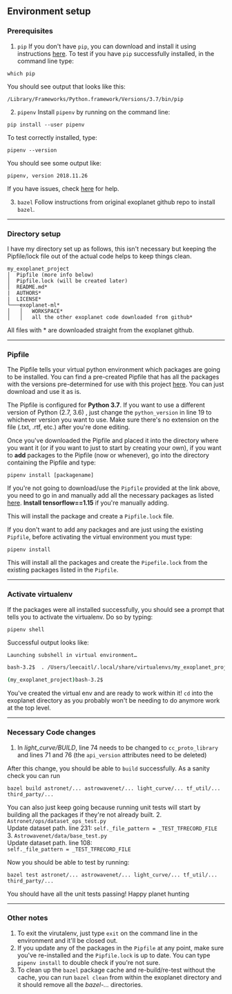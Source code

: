 ## Environment setup

### Prerequisites
1. `pip`
If you don't have `pip`,  you can download and install it using instructions [here](https://pip.pypa.io/en/stable/installing/). 
To test if you have `pip` successfully installed, in the command line type: 
```
which pip
```
You should see output that looks like this: 
```
/Library/Frameworks/Python.framework/Versions/3.7/bin/pip
``` 

2. `pipenv`
Install `pipenv` by running on the command line:  
```
pip install --user pipenv
``` 
To test correctly installed, type: 
```
pipenv --version
```
You should see some output like: 
```
pipenv, version 2018.11.26
```
If you have issues, check [here](https://pip.pypa.io/en/stable/user_guide/#user-installs) for help. 

3. `bazel`
Follow instructions from original exoplanet github repo to install `bazel`. 
___
### Directory setup
I have my directory set up as follows, this isn't necessary but keeping the Pipfile/lock file out of the actual code helps to keep things clean. 
```
my_exoplanet_project
│  Pipfile (more info below)
│  Pipfile.lock (will be created later)
│  README.md*
|  AUTHORS*
|  LICENSE*
└───exoplanet-ml*
│   │   WORKSPACE*
│   │   all the other exoplanet code downloaded from github*
```
All files with * are downloaded straight from the exoplanet github. 
___
### Pipfile
The Pipfile tells your virtual python environment which packages are going to be installed. 
You can find a pre-created Pipfile that has all the packages with the versions pre-determined for use with this project [here](https://github.com/caitlynlee/exoplanet-ml/blob/master/Pipfile). You can just download and use it as is. 

The Pipfile is configured for **Python 3.7**. If you want to use a different version of Python (2.7, 3.6) , just change the `python_version` in line 19 to whichever version you want to use. Make sure there's no extension on the file (.txt, .rtf, etc.) after you're done editing. 

Once you've downloaded the Pipfile and placed it into the directory where you want it (or if you want to just to start by creating your own), if you want to **add** packages to the Pipfile (now or whenever), go into the directory containing the Pipfile and type: 
```
pipenv install [packagename] 
```
If you're not going to download/use the `Pipfile` provided at the link above, you need to go in and manually add all the necessary packages as listed [here](https://github.com/google-research/exoplanet-ml/blob/master/README.md#required-packages). **Install tensorflow==1.15** if you're manually adding. 

This will install the package and create a `Pipfile.lock` file. 

If you don't want to add any packages and are just using the existing `Pipfile`, before activating the virtual environment you must type: 
```
pipenv install
```
This will install all the packages and create the `Pipefile.lock` from the existing packages listed in the `Pipfile`. 
___
### Activate virtualenv
If the packages were all installed successfully, you should see a prompt that tells you to activate the virtualenv. Do so by typing: 
```
pipenv shell
```
Successful output looks like: 
```bash
Launching subshell in virtual environment…

bash-3.2$  . /Users/leecaitl/.local/share/virtualenvs/my_exoplanet_project-mcaQ6OM1/bin/activate

(my_exoplanet_project)bash-3.2$
```
You've created the virtual env and are ready to work within it! 
`cd` into the exoplanet directory as you probably won't be needing to do anymore work at the top level. 
___
### Necessary Code changes 

1.  In *light_curve/BUILD*, line 74 needs to be changed to `cc_proto_library` and lines 71 and 76 (the `api_version` attributes need to be deleted) 

After this change, you should be able to `build` successfully. As a sanity check you can run
```
bazel build astronet/... astrowavenet/... light_curve/... tf_util/... third_party/...
```
You can also just keep going because running unit tests will start by building all the packages if they're not already built. 
2. `Astronet/ops/dataset_ops_test.py`   
Update dataset path. line 231: 
```self._file_pattern = _TEST_TFRECORD_FILE```  
3. `Astrowavenet/data/base_test.py`   
Update dataset path. line 108:  
```self._file_pattern = _TEST_TFRECORD_FILE```

Now you should be able to test by running: 
```
bazel test astronet/... astrowavenet/... light_curve/... tf_util/... third_party/...
```

You should have all the unit tests passing! Happy planet hunting
___
### Other notes
1. To exit the virutalenv, just type `exit` on the command line in the environment and it'll be closed out. 
2. If you update any of the packages in the `Pipfile` at any point, make sure you've re-installed and the `Pipfile.lock` is up to date. You can type `pipenv install` to double check if you're not sure. 
3. To clean up the `bazel` package cache and re-build/re-test without the cache, you can run `bazel clean` from within the exoplanet directory and it should remove all the *bazel-...* directories. 
